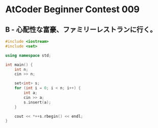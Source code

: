 # AtCoder Beginner Contest 009
## B - 心配性な富豪、ファミリーレストランに行く。
```cpp
#include <iostream>
#include <set>

using namespace std;

int main() {
    int n;
    cin >> n;

    set<int> s;
    for (int i = 0; i < n; i++) {
        int a;
        cin >> a;
        s.insert(a);
    }

    cout << *++s.rbegin() << endl;
}
```
